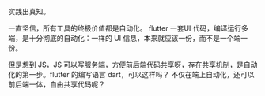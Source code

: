 实践出真知。

一直坚信，所有工具的终极价值都是自动化。
flutter 一套UI 代码，编译运行多端，是十分彻底的自动化：一样的 UI 信息，本来就应该一份，而不是一个端一份。

但是想到 JS，JS 可以写服务端，方便前后端代码共享呀，存在共享机制，是自动化的第一步。flutter 的编写语言 dart，可以这样吗？
不仅在端上自动化，还可以前后端一体，自由共享代码呢？
